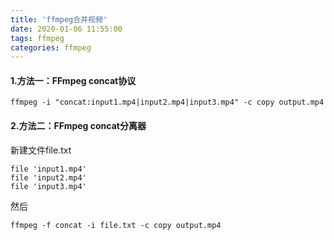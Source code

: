 ```yaml
---
title: 'ffmpeg合并视频'
date: 2020-01-06 11:55:00
tags: ffmpeg
categories: ffmpeg
---
```


#### 1.方法一：FFmpeg concat协议
```
ffmpeg -i "concat:input1.mp4|input2.mp4|input3.mp4" -c copy output.mp4
```
#### 2.方法二：FFmpeg concat分离器
新建文件file.txt
```
file 'input1.mp4'
file 'input2.mp4'
file 'input3.mp4'
```
然后
```
ffmpeg -f concat -i file.txt -c copy output.mp4
```